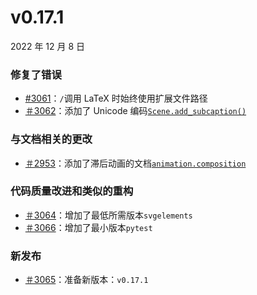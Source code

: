 # v0.17.1

2022 年 12 月 8 日

### 修复了错误

- [#3061](https://github.com/ManimCommunity/manim/pull/3061)：`/`调用 LaTeX 时始终使用扩展文件路径
- [＃3062](https://github.com/ManimCommunity/manim/pull/3062)：添加了 Unicode 编码[`Scene.add_subcaption()`](../reference/manim.scene.scene.Scene.html#manim.scene.scene.Scene.add_subcaption "manim.scene.scene.Scene.add_subcaption")

### 与文档相关的更改

- [＃2953](https://github.com/ManimCommunity/manim/pull/2953)：添加了滞后动画的文档[`animation.composition`](../reference/manim.animation.composition.html#module-manim.animation.composition "manim.animation.composition")

### 代码质量改进和类似的重构

- [＃3064](https://github.com/ManimCommunity/manim/pull/3064)：增加了最低所需版本`svgelements`
- [＃3066](https://github.com/ManimCommunity/manim/pull/3066)：增加了最小版本`pytest`

### 新发布

- [＃3065](https://github.com/ManimCommunity/manim/pull/3065)：准备新版本：`v0.17.1`
